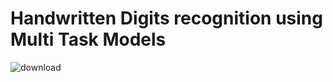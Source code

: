 # Handwritten Digits recognition using Multi Task Models

![download](https://user-images.githubusercontent.com/61019243/187074839-b1e98258-1063-4a5c-8c59-fc38449b4b6d.png)
